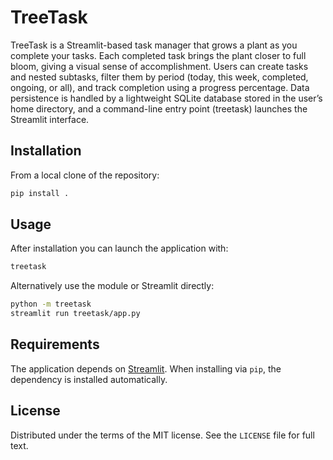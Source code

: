 # TreeTask
TreeTask is a Streamlit-based task manager that grows a plant as you complete your tasks. Each completed task brings the plant closer to full bloom, giving a visual sense of accomplishment. Users can create tasks and nested subtasks, filter them by period (today, this week, completed, ongoing, or all), and track completion using a progress percentage. Data persistence is handled by a lightweight SQLite database stored in the user’s home directory, and a command-line entry point (treetask) launches the Streamlit interface.

## Installation

From a local clone of the repository:

```bash
pip install .
```

## Usage

After installation you can launch the application with:

```bash
treetask
```

Alternatively use the module or Streamlit directly:

```bash
python -m treetask
streamlit run treetask/app.py
```

## Requirements

The application depends on [Streamlit](https://streamlit.io/). When installing
via `pip`, the dependency is installed automatically.

## License

Distributed under the terms of the MIT license. See the `LICENSE` file for full
text.
